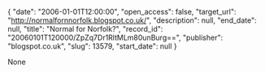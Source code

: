 {
  "date": "2006-01-01T12:00:00", 
  "open_access": false, 
  "target_url": "http://normalfornnorfolk.blogspot.co.uk/", 
  "description": null, 
  "end_date": null, 
  "title": "Normal for Norfolk?", 
  "record_id": "20060101T120000/ZpZq7Dr1RltMLm80unBurg==", 
  "publisher": "blogspot.co.uk", 
  "slug": 13579, 
  "start_date": null
}

None